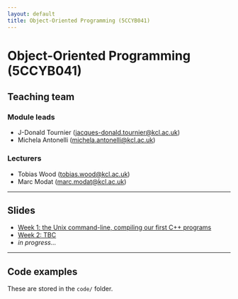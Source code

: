 ```yaml
---
layout: default
title: Object-Oriented Programming (5CCYB041)
---
```


# Object-Oriented Programming (5CCYB041)

## Teaching team

### Module leads

- J-Donald Tournier (jacques-donald.tournier@kcl.ac.uk)
- Michela Antonelli (michela.antonelli@kcl.ac.uk)

### Lecturers

- Tobias Wood (tobias.wood@kcl.ac.uk)
- Marc Modat (marc.modat@kcl.ac.uk)
  
---

## Slides

- [Week 1: the Unix command-line, compiling our first C++ programs](https://kcl-bmeis.github.io/OOP/week1)
- [Week 2: TBC](https://kcl-bmeis.github.io/OOP/week2)
- _in progress..._

---

## Code examples

These are stored in the `code/` folder.
